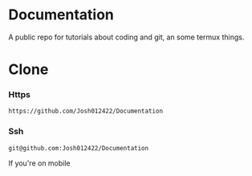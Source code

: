 # Documentation

A public repo for tutorials about coding and git, an some termux things.

# Clone
### Https
```
https://github.com/Josh012422/Documentation
```

### Ssh
```
git@github.com:Josh012422/Documentation
```
If you're on mobile
